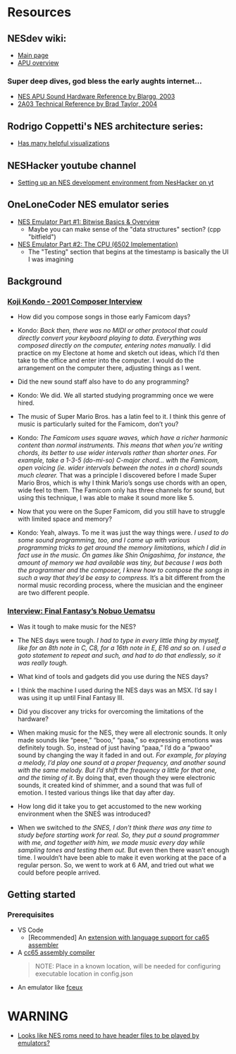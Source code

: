 # Resources

## NESdev wiki: 
- [Main page](https://www.nesdev.org/wiki/Nesdev_Wiki)
- [APU overview](https://www.nesdev.org/wiki/APU)
### Super deep dives, god bless the early aughts internet...
- [NES APU Sound Hardware Reference by Blargg, 2003](https://www.nesdev.org/apu_ref.txt)
- [2A03 Technical Reference by Brad Taylor, 2004](https://www.nesdev.org/2A03%20technical%20reference.txt)

## Rodrigo Coppetti's NES architecture series:
- [Has many helpful visualizations](https://www.copetti.org/writings/consoles/nes/)

## NESHacker youtube channel
- [Setting up an NES development environment from NesHacker on yt](https://www.youtube.com/watch?v=RtY5FV5TrIU)

## OneLoneCoder NES emulator series
- [NES Emulator Part #1: Bitwise Basics & Overview](https://www.youtube.com/watch?v=F8kx56OZQhg&list=PLrOv9FMX8xJHqMvSGB_9G9nZZ_4IgteYf&index=2)
    - Maybe you can make sense of the "data structures" section? (cpp "bitfield")
- [NES Emulator Part #2: The CPU (6502 Implementation)](https://youtu.be/8XmxKPJDGU0?si=Hk7__LOkrzxNJV76&t=3419)
    - The "Testing" section that begins at the timestamp is basically the UI I was imagining

## Background
### [Koji Kondo - 2001 Composer Interview](https://shmuplations.com/kojikondo/)
- How did you compose songs in those early Famicom days?
- Kondo: *Back then, there was no MIDI or other protocol that could directly convert your keyboard playing to data. Everything was composed directly on the computer, entering notes manually.* I did practice on my Electone at home and sketch out ideas, which I’d then take to the office and enter into the computer. I would do the arrangement on the computer there, adjusting things as I went.

- Did the new sound staff also have to do any programming?
- Kondo: We did. We all started studying programming once we were hired.

- The music of Super Mario Bros. has a latin feel to it. I think this genre of music is particularly suited for the Famicom, don’t you?
- Kondo: *The Famicom uses square waves, which have a richer harmonic content than normal instruments. This means that when you’re writing chords, its better to use wider intervals rather than shorter ones. For example, take a 1-3-5 (do-mi-so) C-major chord… with the Famicom, open voicing (ie. wider intervals between the notes in a chord) sounds much clearer.* That was a principle I discovered before I made Super Mario Bros, which is why I think Mario’s songs use chords with an open, wide feel to them. The Famicom only has three channels for sound, but using this technique, I was able to make it sound more like 5.

- Now that you were on the Super Famicom, did you still have to struggle with limited space and memory?
- Kondo: Yeah, always. To me it was just the way things were. *I used to do some sound programming, too, and I came up with various programming tricks to get around the memory limitations, which I did in fact use in the music. On games like Shin Onigashima, for instance, the amount of memory we had available was tiny, but because I was both the programmer and the composer, I knew how to compose the songs in such a way that they’d be easy to compress.* It’s a bit different from the normal music recording process, where the musician and the engineer are two different people.



### [Interview: Final Fantasy’s Nobuo Uematsu](https://daily.redbullmusicacademy.com/2014/10/nobuo-uematsu-interview)
- Was it tough to make music for the NES?
- The NES days were tough. *I had to type in every little thing by myself, like for an 8th note in C, C8, for a 16th note in E, E16 and so on. I used a goto statement to repeat and such, and had to do that endlessly, so it was really tough.*

- What kind of tools and gadgets did you use during the NES days?
- I think the machine I used during the NES days was an MSX. I’d say I was using it up until Final Fantasy III.

- Did you discover any tricks for overcoming the limitations of the hardware?
- When making music for the NES, they were all electronic sounds. It only made sounds like “peee,” “booo,” “paaa,” so expressing emotions was definitely tough. So, instead of just having “paaa,” I’d do a “pwaoo” sound by changing the way it faded in and out. *For example, for playing a melody, I’d play one sound at a proper frequency, and another sound with the same melody. But I’d shift the frequency a little for that one, and the timing of it*. By doing that, even though they were electronic sounds, it created kind of shimmer, and a sound that was full of emotion. I tested various things like that day after day.

- How long did it take you to get accustomed to the new working environment when the SNES was introduced?
- When we switched to *the SNES, I don’t think there was any time to study before starting work for real. So, they put a sound programmer with me, and together with him, we made music every day while sampling tones and testing them out.* But even then there wasn’t enough time. I wouldn’t have been able to make it even working at the pace of a regular person. So, we went to work at 6 AM, and tried out what we could before people arrived.

## Getting started

### Prerequisites

- VS Code
  - [Recommended] An [extension with language support for ca65 assembler](https://marketplace.visualstudio.com/items?itemName=tlgkccampbell.code-ca65)
- A [cc65 assembly compiler](https://cc65.github.io/getting-started.html)
  >NOTE: Place in a known location, will be needed for configuring executable location in config.json
- An emulator like [fceux](https://fceux.com/web/download.html)


# WARNING
- [Looks like NES roms need to have header files to be played by emulators?](https://github.com/OpenEmu/OpenEmu/issues/4049)
